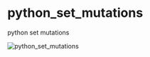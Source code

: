 # python_set_mutations
 python set mutations

![python_set_mutations](https://user-images.githubusercontent.com/18248422/169626804-41100ccb-f109-4f41-99b7-abfe6aac9d22.PNG)
